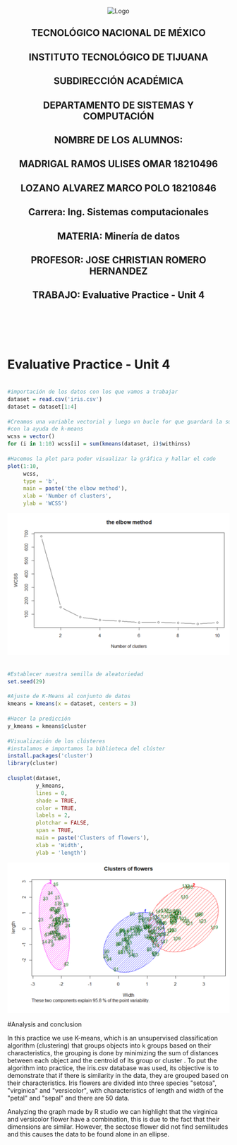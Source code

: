 <p align="center">
    <img alt="Logo" src="https://www.tijuana.tecnm.mx/wp-content/uploads/2021/08/liston-de-logos-oficiales-educacion-tecnm-FEB-2021.jpg" width=850 height=250>
</p>

<H2><p align="Center">TECNOLÓGICO NACIONAL DE MÉXICO</p></H2>

<H2><p align="Center">INSTITUTO TECNOLÓGICO DE TIJUANA</p></H2>

<H2><p align="Center">SUBDIRECCIÓN ACADÉMICA</p></H2>

<H2><p align="Center">DEPARTAMENTO DE SISTEMAS Y COMPUTACIÓN</p></H2>

<H2><p align="Center">NOMBRE DE LOS ALUMNOS: </p></H2>

<H2><p align="Center">MADRIGAL RAMOS ULISES OMAR 18210496</p></H2>

<H2><p align="Center">LOZANO ALVAREZ MARCO POLO 18210846 </p></H2>

<H2><p align="Center">Carrera: Ing. Sistemas computacionales</p></H2>

<H2><p align="Center">MATERIA: Minería de datos</p></H2>

<H2><p align="Center">PROFESOR: JOSE CHRISTIAN ROMERO HERNANDEZ</p></H2>

<H2><p align="Center">TRABAJO: Evaluative Practice - Unit 4</p></H2>


<br>
<br>
<br>
<br>

# Evaluative Practice - Unit 4


```R

#importación de los datos con los que vamos a trabajar
dataset = read.csv('iris.csv')
dataset = dataset[1:4]

#Creamos una variable vectorial y luego un bucle for que guardará la suma de los cuadrados en la variable 
#con la ayuda de k-means
wcss = vector()
for (i in 1:10) wcss[i] = sum(kmeans(dataset, i)$withinss)

#Hacemos la plot para poder visualizar la gráfica y hallar el codo
plot(1:10,
     wcss,
     type = 'b',
     main = paste('the elbow method'),
     xlab = 'Number of clusters',
     ylab = 'WCSS')

```
<img alt="Imagen 1" src="https://github.com/uliomar87/MineriaDeDatos/blob/unit4/exam4/img/1.PNG?raw=true">


```r

#Establecer nuestra semilla de aleatoriedad
set.seed(29)

#Ajuste de K-Means al conjunto de datos
kmeans = kmeans(x = dataset, centers = 3)

#Hacer la predicción
y_kmeans = kmeans$cluster

#Visualización de los clústeres
#instalamos e importamos la biblioteca del clúster
install.packages('cluster')
library(cluster)

clusplot(dataset,
         y_kmeans,
         lines = 0,
         shade = TRUE,
         color = TRUE,
         labels = 2,
         plotchar = FALSE,
         span = TRUE,
         main = paste('Clusters of flowers'),
         xlab = 'Width',
         ylab = 'length')

```
<img alt="Imagen 2" src="https://github.com/uliomar87/MineriaDeDatos/blob/unit4/exam4/img/2.PNG?raw=true">

#Analysis and conclusion

In this practice we use K-means, which is an unsupervised classification algorithm (clustering) that groups objects into k groups based on their characteristics, the grouping is done by minimizing the sum of distances between each object and the centroid of its group or cluster .
To put the algorithm into practice, the iris.csv database was used, its objective is to demonstrate that if there is similarity in the data, they are grouped based on their characteristics. Iris flowers are divided into three species "setosa", "virginica" and "versicolor", with characteristics of length and width of the "petal" and "sepal" and there are 50 data.

Analyzing the graph made by R studio we can highlight that the virginica and versicolor flower have a combination, this is due to the fact that their dimensions are similar. However, the sectose flower did not find semilitudes and this causes the data to be found alone in an ellipse.

